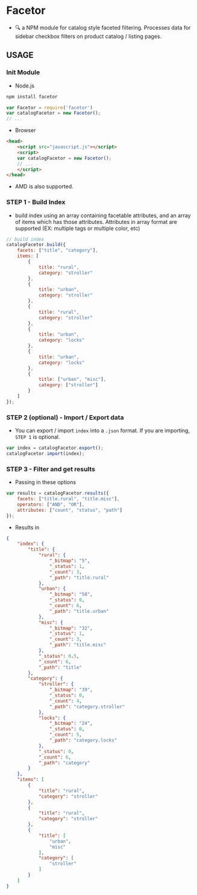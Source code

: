 # Facetor
- 🔍 a NPM module for catalog style faceted filtering. Processes data for sidebar checkbox filters on product catalog / listing pages.

## USAGE

### Init Module

- Node.js
```bash
npm install facetor
```
```js
var Facetor = require('facetor')
var catalogFacetor = new Facetor();
// ...
```

- Browser
```html
<head>
    <script src="javascript.js"></script>
    <script>
    var catalogFacetor = new Facetor();
    // ...
    </script>
</head>
```

- AMD is also supported.

### STEP 1 - Build Index

- build index using an array containing facetable attributes, and an array of items which has those attributes. Attributes in array format are supported (EX: multiple tags or multiple color, etc)
```js
// build index
catalogFacetor.build({
	facets: ["title", "category"],
	items: [
		{
			title: "rural",
			category: "stroller"
		},
		{
			title: "urban",
			category: "stroller"
		},
		{
			title: "rural",
			category: "stroller"
		},
		{
			title: "urban",
			category: "locks"
		},
		{
			title: "urban",
			category: "locks"
		},
		{
			title: ["urban", "misc"],
			category: ["stroller"]
		}
	]
});
```

### STEP 2 (optional) - Import / Export data
- You can export / import `index` into a `.json` format. If you are importing, `STEP 1` is optional.
```js
var index = catalogFacetor.export();
catalogFacetor.import(index);
```

### STEP 3 - Filter and get results

- Passing in these options
```js
var results = catalogFacetor.results({
	facets: ["title.rural", "title.misc"],
	operators: ["AND", "OR"],
	attributes: ["count", "status", "path"]
});
```

- Results in
```json
{
	"index": {
		"title": {
			"rural": {
				"_bitmap": "5",
				"_status": 1,
				"_count": 3,
				"_path": "title.rural"
			},
			"urban": {
				"_bitmap": "58",
				"_status": 0,
				"_count": 6,
				"_path": "title.urban"
			},
			"misc": {
				"_bitmap": "32",
				"_status": 1,
				"_count": 3,
				"_path": "title.misc"
			},
			"_status": 0.5,
			"_count": 6,
			"_path": "title"
		},
		"category": {
			"stroller": {
				"_bitmap": "39",
				"_status": 0,
				"_count": 4,
				"_path": "category.stroller"
			},
			"locks": {
				"_bitmap": "24",
				"_status": 0,
				"_count": 5,
				"_path": "category.locks"
			},
			"_status": 0,
			"_count": 6,
			"_path": "category"
		}
	},
	"items": [
		{
			"title": "rural",
			"category": "stroller"
		},
		{
			"title": "rural",
			"category": "stroller"
		},
		{
			"title": [
				"urban",
				"misc"
			],
			"category": [
				"stroller"
			]
		}
	]
}
```


